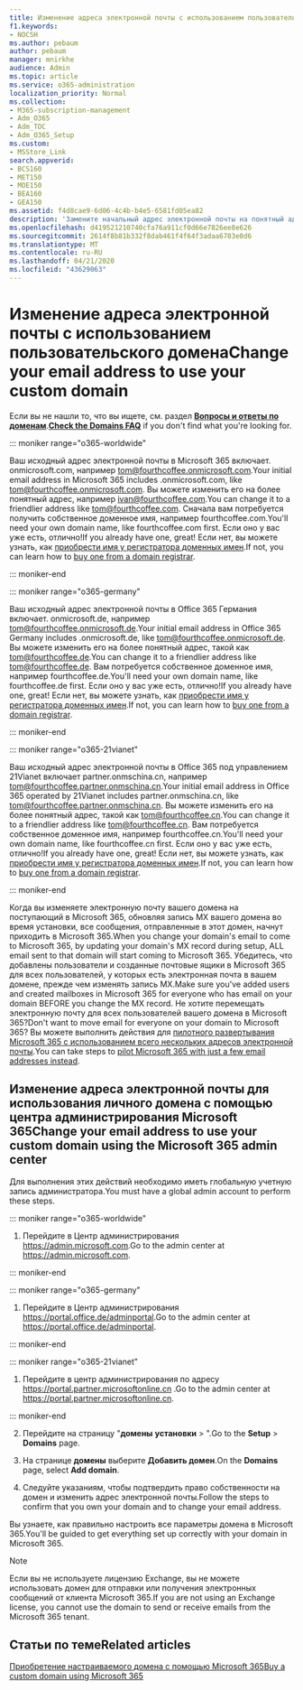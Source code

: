 ```yaml
---
title: Изменение адреса электронной почты с использованием пользовательского домена
f1.keywords:
- NOCSH
ms.author: pebaum
author: pebaum
manager: mnirkhe
audience: Admin
ms.topic: article
ms.service: o365-administration
localization_priority: Normal
ms.collection:
- M365-subscription-management
- Adm_O365
- Adm_TOC
- Adm_O365_Setup
ms.custom:
- MSStore_Link
search.appverid:
- BCS160
- MET150
- MOE150
- BEA160
- GEA150
ms.assetid: f4d8cae9-6d06-4c4b-b4e5-6581fd05ea82
description: 'Замените начальный адрес электронной почты на понятный адрес электронной почты, такой как tom@fourthcoffee.com. Для этого необходимо приобрести доменное имя и добавить его в Microsoft 365. '
ms.openlocfilehash: d419521210740cfa76a911cf0d66e7826ee8e626
ms.sourcegitcommit: 2614f8b81b332f8dab461f4f64f3adaa6703e0d6
ms.translationtype: MT
ms.contentlocale: ru-RU
ms.lasthandoff: 04/21/2020
ms.locfileid: "43629063"
---
```

# <a name="change-your-email-address-to-use-your-custom-domain"></a><span data-ttu-id="97a5b-104">Изменение адреса электронной почты с использованием пользовательского домена</span><span class="sxs-lookup"><span data-stu-id="97a5b-104">Change your email address to use your custom domain</span></span>

 <span data-ttu-id="97a5b-105">Если вы не нашли то, что вы ищете, см. раздел **[Вопросы и ответы по доменам](../setup/domains-faq.md)**.</span><span class="sxs-lookup"><span data-stu-id="97a5b-105">**[Check the Domains FAQ](../setup/domains-faq.md)** if you don't find what you're looking for.</span></span> 
  
::: moniker range="o365-worldwide"

<span data-ttu-id="97a5b-106">Ваш исходный адрес электронной почты в Microsoft 365 включает. onmicrosoft.com, например tom@fourthcoffee.onmicrosoft.com.</span><span class="sxs-lookup"><span data-stu-id="97a5b-106">Your initial email address in Microsoft 365 includes .onmicrosoft.com, like tom@fourthcoffee.onmicrosoft.com.</span></span> <span data-ttu-id="97a5b-107">Вы можете изменить его на более понятный адрес, например ivan@fourthcoffee.com.</span><span class="sxs-lookup"><span data-stu-id="97a5b-107">You can change it to a friendlier address like tom@fourthcoffee.com.</span></span> <span data-ttu-id="97a5b-108">Сначала вам потребуется получить собственное доменное имя, например fourthcoffee.com.</span><span class="sxs-lookup"><span data-stu-id="97a5b-108">You'll need your own domain name, like fourthcoffee.com first.</span></span> <span data-ttu-id="97a5b-109">Если оно у вас уже есть, отлично!</span><span class="sxs-lookup"><span data-stu-id="97a5b-109">If you already have one, great!</span></span> <span data-ttu-id="97a5b-110">Если нет, вы можете узнать, как [приобрести имя у регистратора доменных имен](../get-help-with-domains/buy-a-domain-name.md).</span><span class="sxs-lookup"><span data-stu-id="97a5b-110">If not, you can learn how to [buy one from a domain registrar](../get-help-with-domains/buy-a-domain-name.md).</span></span>

::: moniker-end

::: moniker range="o365-germany"

<span data-ttu-id="97a5b-111">Ваш исходный адрес электронной почты в Office 365 Германия включает. onmicrosoft.de, например tom@fourthcoffee.onmicrosoft.de.</span><span class="sxs-lookup"><span data-stu-id="97a5b-111">Your initial email address in Office 365 Germany includes .onmicrosoft.de, like tom@fourthcoffee.onmicrosoft.de.</span></span> <span data-ttu-id="97a5b-112">Вы можете изменить его на более понятный адрес, такой как tom@fourthcoffee.de.</span><span class="sxs-lookup"><span data-stu-id="97a5b-112">You can change it to a friendlier address like tom@fourthcoffee.de.</span></span> <span data-ttu-id="97a5b-113">Вам потребуется собственное доменное имя, например fourthcoffee.de.</span><span class="sxs-lookup"><span data-stu-id="97a5b-113">You'll need your own domain name, like fourthcoffee.de first.</span></span> <span data-ttu-id="97a5b-114">Если оно у вас уже есть, отлично!</span><span class="sxs-lookup"><span data-stu-id="97a5b-114">If you already have one, great!</span></span> <span data-ttu-id="97a5b-115">Если нет, вы можете узнать, как [приобрести имя у регистратора доменных имен](../get-help-with-domains/buy-a-domain-name.md).</span><span class="sxs-lookup"><span data-stu-id="97a5b-115">If not, you can learn how to [buy one from a domain registrar](../get-help-with-domains/buy-a-domain-name.md).</span></span>

::: moniker-end

::: moniker range="o365-21vianet"

<span data-ttu-id="97a5b-116">Ваш исходный адрес электронной почты в Office 365 под управлением 21Vianet включает partner.onmschina.cn, например tom@fourthcoffee.partner.onmschina.cn.</span><span class="sxs-lookup"><span data-stu-id="97a5b-116">Your initial email address in Office 365 operated by 21Vianet includes partner.onmschina.cn, like tom@fourthcoffee.partner.onmschina.cn.</span></span> <span data-ttu-id="97a5b-117">Вы можете изменить его на более понятный адрес, такой как tom@fourthcoffee.cn.</span><span class="sxs-lookup"><span data-stu-id="97a5b-117">You can change it to a friendlier address like tom@fourthcoffee.cn.</span></span> <span data-ttu-id="97a5b-118">Вам потребуется собственное доменное имя, например fourthcoffee.cn.</span><span class="sxs-lookup"><span data-stu-id="97a5b-118">You'll need your own domain name, like fourthcoffee.cn first.</span></span> <span data-ttu-id="97a5b-119">Если оно у вас уже есть, отлично!</span><span class="sxs-lookup"><span data-stu-id="97a5b-119">If you already have one, great!</span></span> <span data-ttu-id="97a5b-120">Если нет, вы можете узнать, как [приобрести имя у регистратора доменных имен](../get-help-with-domains/buy-a-domain-name.md).</span><span class="sxs-lookup"><span data-stu-id="97a5b-120">If not, you can learn how to [buy one from a domain registrar](../get-help-with-domains/buy-a-domain-name.md).</span></span>

::: moniker-end

<span data-ttu-id="97a5b-121">Когда вы изменяете электронную почту вашего домена на поступающий в Microsoft 365, обновляя запись MX вашего домена во время установки, все сообщения, отправленные в этот домен, начнут приходить в Microsoft 365.</span><span class="sxs-lookup"><span data-stu-id="97a5b-121">When you change your domain's email to come to Microsoft 365, by updating your domain's MX record during setup, ALL email sent to that domain will start coming to Microsoft 365.</span></span> <span data-ttu-id="97a5b-122">Убедитесь, что добавлены пользователи и созданные почтовые ящики в Microsoft 365 для всех пользователей, у которых есть электронная почта в вашем домене, прежде чем изменять запись MX.</span><span class="sxs-lookup"><span data-stu-id="97a5b-122">Make sure you've added users and created mailboxes in Microsoft 365 for everyone who has email on your domain BEFORE you change the MX record.</span></span> <span data-ttu-id="97a5b-123">Не хотите перемещать электронную почту для всех пользователей вашего домена в Microsoft 365?</span><span class="sxs-lookup"><span data-stu-id="97a5b-123">Don't want to move email for everyone on your domain to Microsoft 365?</span></span> <span data-ttu-id="97a5b-124">Вы можете выполнить действия для [пилотного развертывания Microsoft 365 с использованием всего нескольких адресов электронной почты](https://support.office.com/article/39cee536-6a03-40cf-b9c1-f301bb6001d7.aspx).</span><span class="sxs-lookup"><span data-stu-id="97a5b-124">You can take steps to [pilot Microsoft 365 with just a few email addresses instead](https://support.office.com/article/39cee536-6a03-40cf-b9c1-f301bb6001d7.aspx).</span></span>
  
## <a name="change-your-email-address-to-use-your-custom-domain-using-the-microsoft-365-admin-center"></a><span data-ttu-id="97a5b-125">Изменение адреса электронной почты для использования личного домена с помощью центра администрирования Microsoft 365</span><span class="sxs-lookup"><span data-stu-id="97a5b-125">Change your email address to use your custom domain using the Microsoft 365 admin center</span></span>

<span data-ttu-id="97a5b-126">Для выполнения этих действий необходимо иметь глобальную учетную запись администратора.</span><span class="sxs-lookup"><span data-stu-id="97a5b-126">You must have a global admin account to perform these steps.</span></span> 

::: moniker range="o365-worldwide"

1. <span data-ttu-id="97a5b-127">Перейдите в Центр администрирования <a href="https://go.microsoft.com/fwlink/p/?linkid=2024339" target="_blank">https://admin.microsoft.com</a>.</span><span class="sxs-lookup"><span data-stu-id="97a5b-127">Go to the admin center at <a href="https://go.microsoft.com/fwlink/p/?linkid=2024339" target="_blank">https://admin.microsoft.com</a>.</span></span> 

::: moniker-end
   
::: moniker range="o365-germany"
    
1. <span data-ttu-id="97a5b-128">Перейдите в Центр администрирования <a href="https://go.microsoft.com/fwlink/p/?linkid=848041" target="_blank">https://portal.office.de/adminportal</a>.</span><span class="sxs-lookup"><span data-stu-id="97a5b-128">Go to the admin center at <a href="https://go.microsoft.com/fwlink/p/?linkid=848041" target="_blank">https://portal.office.de/adminportal</a>.</span></span> 
    
::: moniker-end

::: moniker range="o365-21vianet"

1. <span data-ttu-id="97a5b-129">Перейдите в центр администрирования по адресу <a href="https://go.microsoft.com/fwlink/p/?linkid=850627" target="_blank"> https://portal.partner.microsoftonline.cn </a>.</span><span class="sxs-lookup"><span data-stu-id="97a5b-129">Go to the admin center at <a href="https://go.microsoft.com/fwlink/p/?linkid=850627" target="_blank"> https://portal.partner.microsoftonline.cn</a>.</span></span> 

::: moniker-end 

2. <span data-ttu-id="97a5b-130">Перейдите на страницу "**домены** **установки** > ".</span><span class="sxs-lookup"><span data-stu-id="97a5b-130">Go to the **Setup** > **Domains** page.</span></span> 

3. <span data-ttu-id="97a5b-131">На странице **домены** выберите **Добавить домен**.</span><span class="sxs-lookup"><span data-stu-id="97a5b-131">On the **Domains** page, select **Add domain**.</span></span>
    
4. <span data-ttu-id="97a5b-132">Следуйте указаниям, чтобы подтвердить право собственности на домен и изменить адрес электронной почты.</span><span class="sxs-lookup"><span data-stu-id="97a5b-132">Follow the steps to confirm that you own your domain and to change your email address.</span></span>
    
<span data-ttu-id="97a5b-133">Вы узнаете, как правильно настроить все параметры домена в Microsoft 365.</span><span class="sxs-lookup"><span data-stu-id="97a5b-133">You'll be guided to get everything set up correctly with your domain in Microsoft 365.</span></span>

> [!NOTE]
> <span data-ttu-id="97a5b-134">Если вы не используете лицензию Exchange, вы не можете использовать домен для отправки или получения электронных сообщений от клиента Microsoft 365.</span><span class="sxs-lookup"><span data-stu-id="97a5b-134">If you are not using an Exchange license, you cannot use the domain to send or receive emails from the Microsoft 365 tenant.</span></span>
  
## <a name="related-articles"></a><span data-ttu-id="97a5b-135">Статьи по теме</span><span class="sxs-lookup"><span data-stu-id="97a5b-135">Related articles</span></span>

[<span data-ttu-id="97a5b-136">Приобретение настраиваемого домена с помощью Microsoft 365</span><span class="sxs-lookup"><span data-stu-id="97a5b-136">Buy a custom domain using Microsoft 365</span></span>](../get-help-with-domains/buy-a-domain-name.md)
 
